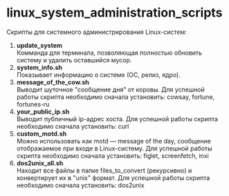 # linux_system_administration_scripts
Скрипты для системного администрирования Linux-систем:
1. <b>update_system</b><br>
Комманда для терминала, позволяющая полностью обновить систему и удалить оставшийся мусор. 
2. <b>system_info.sh</b><br>
Показывает информацию о системе (ОС, релиз, ядро).
3. <b>message_of_the_cow.sh</b><br>
Выводит шуточное "сообщение дня" от коровы. Для успешной работы скрипта необходимо сначала установить: cowsay, fortune, fortunes-ru
4. <b>your_public_ip.sh</b><br>
Выводит публичный ip-адрес хоста. Для успешной работы скрипта необходимо сначала установить: curl
5. <b>custom_motd.sh</b><br>
Можно использовать как motd — message of the day, сообщение отображаемое при входе в Linux-систему. Для успешной работы скрипта необходимо сначала установить: figlet, screenfetch, inxi
5. <b>dos2unix_all.sh</b><br>
Находит все файлы в папке files_to_convert (рекурсивно) и конвертирует их в "unix" формат. Для успешной работы скрипта необходимо сначала установить: dos2unix
